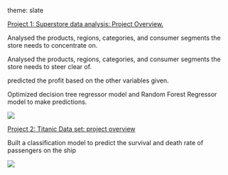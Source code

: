 theme: slate

[Project 1: Superstore data analysis: Project Overview.](https://github.com/Doosuur/Projects/blob/main/Superstore%20Project.ipynb)

Analysed the products, regions, categories, and consumer segments the store needs to concentrate on.

Analysed the products, regions, categories, and consumer segments the store needs to steer clear of.

predicted the profit based on the other variables given.

Optimized decision tree regressor model and Random Forest Regressor model to make predictions.

![](https://github.com/Doosuur/Doosuur_portfolio/blob/main/images/superstore.png)


[Project 2: Titanic Data set: project overview](https://github.com/Doosuur/Projects/blob/main/Titanic%20dataset.ipynb)

Built a classification model to predict the survival and death rate of passengers on the ship

![](https://github.com/Doosuur/Doosuur_portfolio/blob/main/images/Screenshot%20(177).png)
